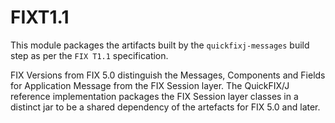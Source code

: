 # FIXT1.1

This module packages the artifacts built by the `quickfixj-messages` build step as per the `FIX T1.1` specification. 

FIX Versions from FIX 5.0 distinguish the Messages, Components and Fields for Application Message from the FIX Session layer.
The QuickFIX/J reference implementation packages the FIX Session layer classes in a distinct jar to be a shared dependency 
of the artefacts for FIX 5.0 and later.
